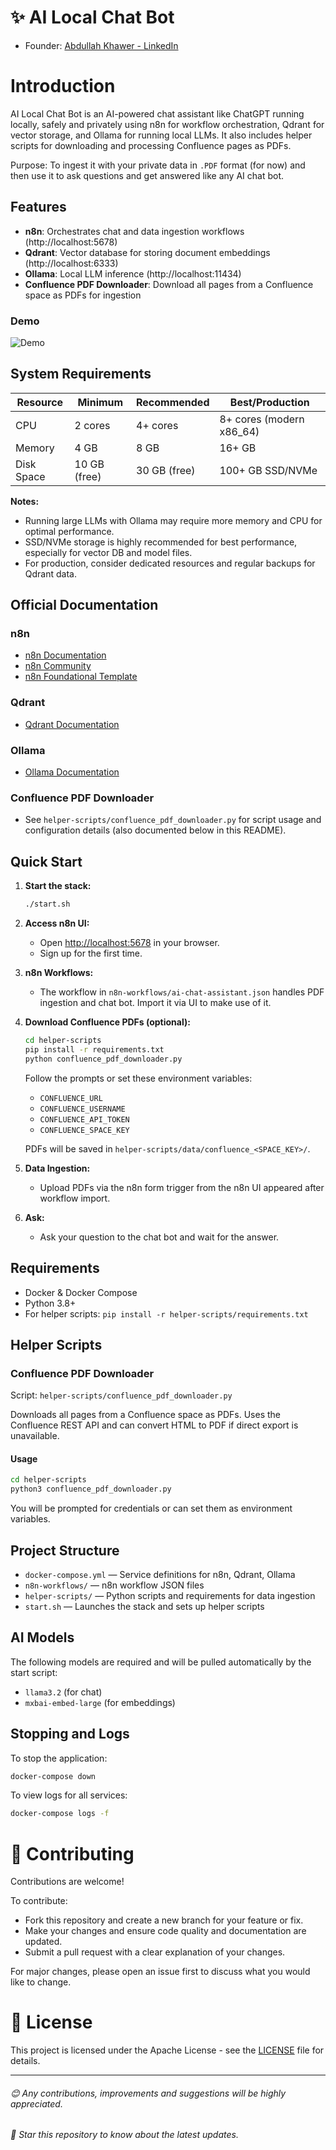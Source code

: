# ✨ AI Local Chat Bot

- Founder: [Abdullah Khawer - LinkedIn](https://www.linkedin.com/in/abdullah-khawer)

# Introduction

AI Local Chat Bot is an AI-powered chat assistant like ChatGPT running locally, safely and privately using n8n for workflow orchestration, Qdrant for vector storage, and Ollama for running local LLMs. It also includes helper scripts for downloading and processing Confluence pages as PDFs.

Purpose: To ingest it with your private data in `.PDF` format (for now) and then use it to ask questions and get answered like any AI chat bot.

## Features

- **n8n**: Orchestrates chat and data ingestion workflows (http://localhost:5678)
- **Qdrant**: Vector database for storing document embeddings (http://localhost:6333)
- **Ollama**: Local LLM inference (http://localhost:11434)
- **Confluence PDF Downloader**: Download all pages from a Confluence space as PDFs for ingestion

### Demo

![Demo](demos/ai-local-chat-bot.gif)

## System Requirements

| Resource   | Minimum                | Recommended            | Best/Production         |
|------------|------------------------|------------------------|-------------------------|
| CPU        | 2 cores                | 4+ cores               | 8+ cores (modern x86_64)|
| Memory     | 4 GB                   | 8 GB                   | 16+ GB                  |
| Disk Space | 10 GB (free)           | 30 GB (free)           | 100+ GB SSD/NVMe        |

**Notes:**

- Running large LLMs with Ollama may require more memory and CPU for optimal performance.
- SSD/NVMe storage is highly recommended for best performance, especially for vector DB and model files.
- For production, consider dedicated resources and regular backups for Qdrant data.

## Official Documentation

### n8n

- [n8n Documentation](https://docs.n8n.io/)
- [n8n Community](https://community.n8n.io/)
- [n8n Foundational Template](https://n8n.io/workflows/5148-local-chatbot-with-retrieval-augmented-generation-rag/)

### Qdrant

- [Qdrant Documentation](https://qdrant.tech/documentation/)

### Ollama

- [Ollama Documentation](https://ollama.com/library)

### Confluence PDF Downloader

- See `helper-scripts/confluence_pdf_downloader.py` for script usage and configuration details (also documented below in this README).

## Quick Start

1. **Start the stack:**
	```bash
	./start.sh
	```

2. **Access n8n UI:**
	- Open [http://localhost:5678](http://localhost:5678) in your browser.
	- Sign up for the first time.

3. **n8n Workflows:**
	- The workflow in `n8n-workflows/ai-chat-assistant.json` handles PDF ingestion and chat bot. Import it via UI to make use of it.

4. **Download Confluence PDFs (optional):**
	```bash
	cd helper-scripts
    pip install -r requirements.txt
	python confluence_pdf_downloader.py
	```
	Follow the prompts or set these environment variables:
	- `CONFLUENCE_URL`
	- `CONFLUENCE_USERNAME`
	- `CONFLUENCE_API_TOKEN`
	- `CONFLUENCE_SPACE_KEY`

	PDFs will be saved in `helper-scripts/data/confluence_<SPACE_KEY>/`.

5. **Data Ingestion:**
	- Upload PDFs via the n8n form trigger from the n8n UI appeared after workflow import.

6. **Ask:**
	- Ask your question to the chat bot and wait for the answer.

## Requirements

- Docker & Docker Compose
- Python 3.8+
- For helper scripts: `pip install -r helper-scripts/requirements.txt`

## Helper Scripts

### Confluence PDF Downloader

Script: `helper-scripts/confluence_pdf_downloader.py`

Downloads all pages from a Confluence space as PDFs. Uses the Confluence REST API and can convert HTML to PDF if direct export is unavailable.

#### Usage

```bash
cd helper-scripts
python3 confluence_pdf_downloader.py
```

You will be prompted for credentials or can set them as environment variables.

## Project Structure

- `docker-compose.yml` — Service definitions for n8n, Qdrant, Ollama
- `n8n-workflows/` — n8n workflow JSON files
- `helper-scripts/` — Python scripts and requirements for data ingestion
- `start.sh` — Launches the stack and sets up helper scripts

## AI Models

The following models are required and will be pulled automatically by the start script:
- `llama3.2` (for chat)
- `mxbai-embed-large` (for embeddings)

## Stopping and Logs

To stop the application:
```bash
docker-compose down
```

To view logs for all services:
```bash
docker-compose logs -f
```

# 🤝 Contributing

Contributions are welcome!

To contribute:

- Fork this repository and create a new branch for your feature or fix.
- Make your changes and ensure code quality and documentation are updated.
- Submit a pull request with a clear explanation of your changes.

For major changes, please open an issue first to discuss what you would like to change.

# 📝 License

This project is licensed under the Apache License - see the [LICENSE](LICENSE) file for details.

---

###### 😊 Any contributions, improvements and suggestions will be highly appreciated.

###### 🌟 Star this repository to know about the latest updates.
